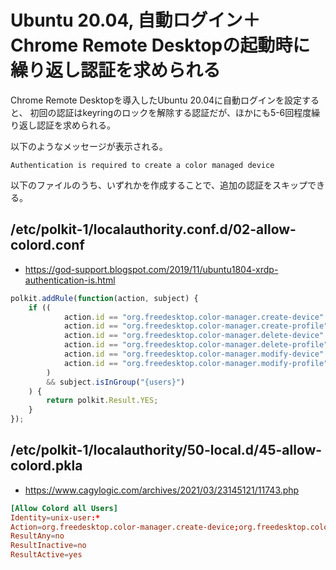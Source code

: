 
# Ubuntu 20.04, 自動ログイン＋Chrome Remote Desktopの起動時に繰り返し認証を求められる

Chrome Remote Desktopを導入したUbuntu 20.04に自動ログインを設定すると、
初回の認証はkeyringのロックを解除する認証だが、ほかにも5-6回程度繰り返し認証を求められる。

以下のようなメッセージが表示される。

```shell
Authentication is required to create a color managed device
```

以下のファイルのうち、いずれかを作成することで、追加の認証をスキップできる。

## /etc/polkit-1/localauthority.conf.d/02-allow-colord.conf

- <https://god-support.blogspot.com/2019/11/ubuntu1804-xrdp-authentication-is.html>

```javascript
polkit.addRule(function(action, subject) {
    if ((
            action.id == "org.freedesktop.color-manager.create-device" ||
            action.id == "org.freedesktop.color-manager.create-profile" ||
            action.id == "org.freedesktop.color-manager.delete-device" ||
            action.id == "org.freedesktop.color-manager.delete-profile" ||
            action.id == "org.freedesktop.color-manager.modify-device" ||
            action.id == "org.freedesktop.color-manager.modify-profile"
        )
        && subject.isInGroup("{users}")
    ) {
        return polkit.Result.YES;
    }
});
```

## /etc/polkit-1/localauthority/50-local.d/45-allow-colord.pkla

- <https://www.cagylogic.com/archives/2021/03/23145121/11743.php>

```conf
[Allow Colord all Users]
Identity=unix-user:*
Action=org.freedesktop.color-manager.create-device;org.freedesktop.color-manager.create-profile;org.freedesktop.color-manager.delete-device;org.freedesktop.color-manager.delete-profile;org.freedesktop.color-manager.modify-device;org.freedesktop.color-manager.modify-profile
ResultAny=no
ResultInactive=no
ResultActive=yes
```
